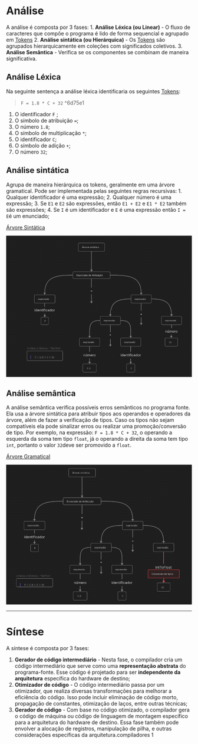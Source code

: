 # Análise
A análise é composta por 3 fases:
	1. **Análise Léxica (ou Linear)** - O fluxo de caracteres que compõe o programa é lido de forma sequencial e agrupado em [Tokens](Tokens.md)
	2. **Análise sintática (ou Hierárquica)** - Os [Tokens](Tokens.md) são agrupados hierarquicamente em coleções com significados coletivos.
	3. **Análise Semântica** - Verifica se os componentes se combinam de maneira significativa.
## Análise Léxica  
Na seguinte sentença a análise léxica identificaria os seguintes [Tokens](Tokens.md):
> `F = 1.8 * C + 32`
^6d75e1
1. O identificador `F` ;
2. O símbolo de atribuição `=`; 
3. O número `1.8`;
4. O símbolo de multiplicação `*`;
5. O identificador `C`;
6. O símbolo de adição `+`;
7. O número `32`;
## Análise sintática
Agrupa de maneira hierárquica os tokens, geralmente em uma árvore gramatical. Pode ser implementada pelas seguintes regras recursivas:
	1. Qualquer identificador é uma expressão;
	2. Qualquer número é uma expressão;
	3. Se `E1` e `E2` são expressões, então `E1 + E2` e `E1 * E2` também são expressões;
	4. Se `I` é um identificador  e `E` é uma expressão então `I = E`é um enunciado;

[Árvore Sintática](Árvore%20Sintática.canvas)

![](../assets/Pasted%20image%2020231119220636.png)

## Análise semântica
A análise semântica verifica possíveis erros semânticos no programa fonte. Ela usa a árvore sintática para atribuir tipos aos operandos e operadores da árvore, além de fazer a verificação de tipos. Caso os tipos não sejam compatíveis ela pode sinalizar erros ou realizar uma promoção/conversão de tipo. Por exemplo, na expressão: `F = 1.8 * C + 32`, o operando a esquerda da soma tem tipo `float`, já o operando a direita da soma tem tipo `int`, portanto o valor `32`deve ser promovido a `float`.

[Árvore Gramatical](Árvore%20Gramatical.canvas)

![](../assets/Pasted%20image%2020231119220731.png)

---
# Síntese
A síntese é composta por 3 fases:
1. **Gerador de código intermediário** - Nesta fase, o compilador cria um código intermediário que serve como uma **representação abstrata** do programa-fonte. Esse código é projetado para ser **independente da arquitetura** específica do hardware de destino;
2. **Otimizador de código** - O código intermediário passa por um otimizador, que realiza diversas transformações para melhorar a eficiência do código. Isso pode incluir eliminação de código morto, propagação de constantes, otimização de laços, entre outras técnicas;
3. **Gerador de código** - Com base no código otimizado, o compilador gera o código de máquina ou código de linguagem de montagem específico para a arquitetura do hardware de destino. Essa fase também pode envolver a alocação de registros, manipulação de pilha, e outras considerações específicas da arquitetura.compiladores 1